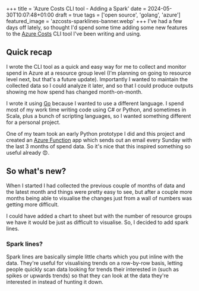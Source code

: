 +++
title = 'Azure Costs CLI tool - Adding a Spark'
date = 2024-05-30T10:07:48+01:00
draft = true
tags = ['open source', 'golang', 'azure']
featured_image = 'azcosts-sparklines-banner.webp'
+++
I've had a few days off lately, so thought I'd spend some time adding some new features to the [Azure Costs](/projects/azcosts) CLI tool I've been writing and using.

## Quick recap

I wrote the CLI tool as a quick and easy way for me to collect and monitor spend in Azure at a resource group level (I'm planning on going to resource level next, but that's a future update). Importantly I wanted to maintain the collected data so I could analyze it later, and so that I could produce outputs showing me how spend has changed month-on-month.

I wrote it using [Go](https://go.dev) because I wanted to use a different language. I spend most of my work time writing code using C# or Python, and sometimes in Scala, plus a bunch of scripting languages, so I wanted something different for a personal project.

One of my team took an early Python prototype I did and this project and created an [Azure Function](https://learn.microsoft.com/azure/azure-functions/functions-overview) app which sends out an email every Sunday with the last 3 months of spend data. So it's nice that this inspired something so useful already :heart_eyes:.

## So what's new?

When I started I had collected the previous couple of months of data and the latest month and things were pretty easy to see, but after a couple more months being able to visualise the changes just from a wall of numbers was getting more difficult.

I could have added a chart to sheet but with the number of resource groups we have it would be just as difficult to visualise. So, I decided to add spark lines.

### Spark lines?

Spark lines are basically simple little charts which you put inline with the data. They're useful for visualising trends on a row-by-row basis, letting people quickly scan data looking for trends their interested in (such as spikes or upwards trends) so that they can look at the data they're interested in instead of hunting it down.
